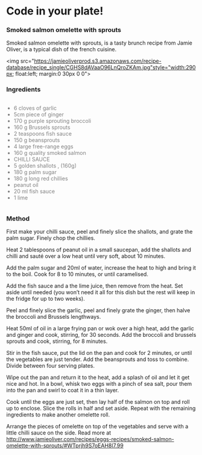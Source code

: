 <head>
	<style type="text/css">
		ul.ingred{
			color:gray !important;
			padding-left:20px;
		}
		ul.ingred li {
			margin:0 0 !important;
		}			
	</style>
</head>
<body>

<h1>Code in your plate!</h1>

<h3 style="padding-bottom:10px">Smoked salmon omelette with sprouts</h3>

<p style="margin-top: -10px">Smoked salmon omelette with sprouts, is a tasty brunch recipe from Jamie Oliver, is a typical dish of the french cuisine.</p>

<img src="https://jamieoliverprod.s3.amazonaws.com/recipe-database/recipe_single/CGHS8dAVaaO96LnQroZKAm.jpg"style="width:290px; float:left; margin:0 30px 0 0">

<h3>Ingredients</h3>

<ul class="ingred" style="float:left; text-align:left">
	<li>6	cloves of	garlic</li>
	<li>5cm piece of	ginger</li>
	<li>170	g	purple sprouting broccoli</li>
	<li>160	g	Brussels sprouts</li>
	<li>2	teaspoons	fish sauce</li>
	<li>150	g	beansprouts</li>
	<li>4	large	free-range eggs</li>
	<li>160	g	quality smoked salmon</li>
	<li>CHILLI SAUCE</li>
	<li>5	golden shallots	, (160g)</li>
	<li>180	g	palm sugar</li>
	<li>180	g	long red chillies</li>
	<li>peanut oil</li>
	<li>20	ml	fish sauce</li>
	<li>1	lime</li>
</ul>
<div class="clearfix" style="clear:both"></div>

<h3>Method</h3>

First make your chilli sauce, peel and finely slice the shallots, and grate the palm sugar. Finely chop the chillies.

Heat 2 tablespoons of peanut oil in a small saucepan, add the shallots and chilli and sauté over a low heat until very soft, about 10 minutes. 

Add the palm sugar and 20ml of water, increase the heat to high and bring it to the boil. Cook for 8 to 10 minutes, or until caramelised.

Add the fish sauce and a the lime juice, then remove from the heat. Set aside until needed (you won’t need it all for this dish but the rest will keep in the fridge for up to two weeks).

Peel and finely slice the garlic, peel and finely grate the ginger, then halve the broccoli and Brussels lengthways.

Heat 50ml of oil in a large frying pan or wok over a high heat, add the garlic and ginger and cook, stirring, for 30 seconds. Add the broccoli and brussels sprouts and cook, stirring, for 8 minutes.

Stir in the fish sauce, put the lid on the pan and cook for 2 minutes, or until the vegetables are just tender. Add the beansprouts and toss to combine. Divide between four serving plates. 

Wipe out the pan and return it to the heat, add a splash of oil and let it get nice and hot. In a bowl, whisk two eggs with a pinch of sea salt, pour them into the pan and swirl to coat it in a thin layer. 

Cook until the eggs are just set, then lay half of the salmon on top and roll up to enclose. Slice the rolls in half and set aside. Repeat with the remaining ingredients to make another omelette roll.

Arrange the pieces of omelette on top of the vegetables and serve with a little chilli sauce on the side.
Read more at http://www.jamieoliver.com/recipes/eggs-recipes/smoked-salmon-omelette-with-sprouts/#WTprjh9S7oEAH8l7.99
</body>